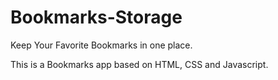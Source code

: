 # Bookmarks-Storage
Keep Your Favorite Bookmarks in one place.

This is a Bookmarks app based on HTML, CSS and Javascript.
